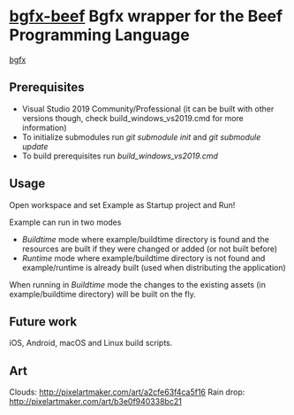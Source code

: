 # [bgfx-beef](https://github.com/jazzbre/bgfx-beef) Bgfx wrapper for the Beef Programming Language

[bgfx](https://github.com/bkaradzic/bgfx)

## Prerequisites
- Visual Studio 2019 Community/Professional (it can be built with other versions though, check build_windows_vs2019.cmd for more information)
- To initialize submodules run *git submodule init*  and *git submodule update*
- To build prerequisites run *build_windows_vs2019.cmd*


## Usage

Open workspace and set Example as Startup project and Run!

Example can run in two modes
- *Buildtime* mode where example/buildtime directory is found and the resources are built if they were changed or added (or not built before)
- *Runtime* mode where example/buildtime directory is not found and example/runtime is already built (used when distributing the application)

When running in *Buildtime* mode the changes to the existing assets (in example/buildtime directory) will be built on the fly.

## Future work
iOS, Android, macOS and Linux build scripts.

## Art

Clouds:
http://pixelartmaker.com/art/a2cfe63f4ca5f16
Rain drop:
http://pixelartmaker.com/art/b3e0f940338bc21